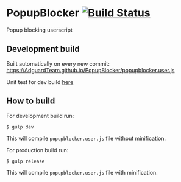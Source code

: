# PopupBlocker [![Build Status](https://travis-ci.org/AdguardTeam/PopupBlocker.svg?branch=master)](https://travis-ci.org/AdguardTeam/PopupBlocker)
Popup blocking userscript


## Development build

Built automatically on every new commit:
https://AdguardTeam.github.io/PopupBlocker/popupblocker.user.js

Unit test for dev build [here](https://AdguardTeam.github.io/PopupBlocker/test/)

## How to build

For development build run:

    $ gulp dev

This will compile `popupblocker.user.js` file without minification.

For production build run:

    $ gulp release

This will compile `popupblocker.user.js` file with minification.
